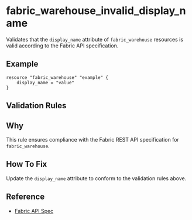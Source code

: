 # fabric_warehouse_invalid_display_name

Validates that the `display_name` attribute of `fabric_warehouse` resources is valid according to the Fabric API specification.

## Example

```hcl
resource "fabric_warehouse" "example" {
    display_name = "value"
}
```

## Validation Rules



## Why

This rule ensures compliance with the Fabric REST API specification for `fabric_warehouse`.

## How To Fix

Update the `display_name` attribute to conform to the validation rules above.

## Reference

- [Fabric API Spec](https://github.com/microsoft/fabric-rest-api-specs/tree/main/warehouse/definitions.json)
